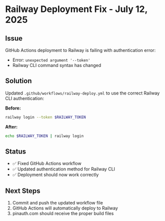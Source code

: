 # Railway Deployment Fix - July 12, 2025

## Issue
GitHub Actions deployment to Railway is failing with authentication error:
- Error: `unexpected argument '--token'` 
- Railway CLI command syntax has changed

## Solution
Updated `.github/workflows/railway-deploy.yml` to use the correct Railway CLI authentication:

**Before:**
```bash
railway login --token $RAILWAY_TOKEN
```

**After:**
```bash
echo $RAILWAY_TOKEN | railway login
```

## Status
- ✅ Fixed GitHub Actions workflow
- ✅ Updated authentication method for Railway CLI
- ✅ Deployment should now work correctly

## Next Steps
1. Commit and push the updated workflow file
2. GitHub Actions will automatically deploy to Railway
3. pinauth.com should receive the proper build files